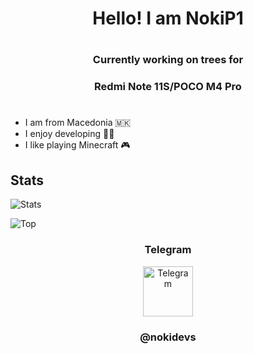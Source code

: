 <h1 align="center">Hello! I am NokiP1</h1>
<h1 align="center"></h1>
<h3 align="center">Currently working on trees for</h3>
<h3 align="center">Redmi Note 11S/POCO M4 Pro</h1>
<h1 align="center"></h1>

- I am from Macedonia 🇲🇰
- I enjoy developing 👨‍💻
- I like playing Minecraft 🎮


## Stats

![Stats](https://github-readme-stats.vercel.app/api?username=nokidevz&show_icons=true&theme=onedark&count_private=true)

![Top](https://github-readme-stats.vercel.app/api/top-langs/?username=nokidevz&layout=compact&theme=onedark&count_private=true)

<h3 align="center">Telegram</h3>

<div align="center" href="https://t.me/nokidevs" target="_blank">
  <img src="https://upload.wikimedia.org/wikipedia/commons/thumb/8/83/Telegram_2019_Logo.svg/2048px-Telegram_2019_Logo.svg.png" width="80" height="80" alt="Telegram"/>
</div>
<h3 align="center">@nokidevs</h3>
